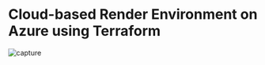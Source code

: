 # Cloud-based Render Environment on Azure using Terraform

![capture](https://user-images.githubusercontent.com/15788466/39260192-9a4e74b2-486d-11e8-8e13-c72055caf636.PNG)
